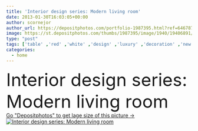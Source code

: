 ```yaml
---
title: 'Interior design series: Modern living room'
date: 2013-01-30T16:03:05+00:00
author: scornejor
author_url: https://depositphotos.com/portfolio-1987395.html?ref=64678756
image: https://st.depositphotos.com/thumbs/1987395/image/1940/19406891/api_thumb_450.jpg?forcejpeg=true
type: "post"
tags: ['table' ,'red' ,'white' ,'design' ,'luxury' ,'decoration' ,'new' ,'Decor' ,'comfortable' ,'plant' ,'light' ,'brown' ,'wooden' ,'chair' ,'style' ,'carpet' ,'pillow' ,'sit' ,'modern' ,'creative' ,'architecture' ,'estate' ,'house' ,'wall' ,'window' ,'lamp' ,'relax' ,'interior' ,'indoor' ,'beige' ,'home' ,'elegant' ,'lifestyle' ,'salon' ,'furniture' ,'room' ,'wood' ,'floor' ,'living' ,'comfort' ,'apartment' ,'sofa' ,'contemporary' ,'cushion' ,'parquet' ,'lounge' ,'interiors' ,'minimalist' ,'casa' ,'Moderne' ]
categories: 
  - home
---
```

<div aling="center">
            <font size="60"> Interior design series: Modern living room</font>   
</div>
<div>
    <a href='https://st.depositphotos.com/thumbs/1987395/image/1940/19406891/api_thumb_450.jpg?forcejpeg=true?ref=64678756' target=_blank > Go "Depositphotos" to get lage size of this picture ->
        <img href='https://st.depositphotos.com/thumbs/1987395/image/1940/19406891/api_thumb_450.jpg?forcejpeg=true?ref=64678756' src='https://st.depositphotos.com/1987395/1940/i/950/depositphotos_19406891-stock-photo-interior-design-series-modern-living.jpg?forcejpeg=true' alt='Interior design series: Modern living room' >
    </a>
</div>
